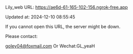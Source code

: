 Lily_web URL: https://ae6d-61-165-102-156.ngrok-free.app

Updated at: 2024-12-10 08:55:45

If you cannot open this URL, the server might be down.

Please contact: 

goley04@foxmail.com Or Wechat:GL_yeaH
